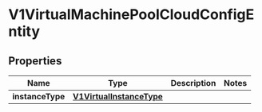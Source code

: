 # V1VirtualMachinePoolCloudConfigEntity

## Properties
Name | Type | Description | Notes
------------ | ------------- | ------------- | -------------
**instanceType** | [**V1VirtualInstanceType**](V1VirtualInstanceType.md) |  | 
